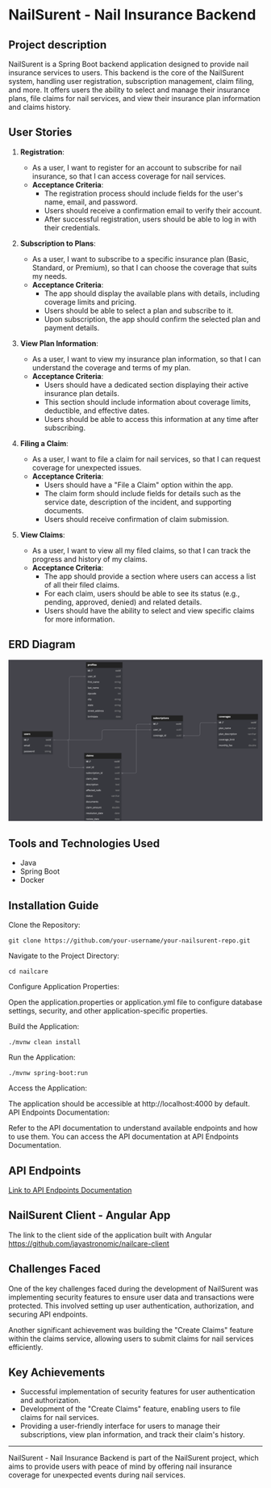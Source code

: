 # NailSurent - Nail Insurance Backend

## Project description

NailSurent is a Spring Boot backend application designed to provide nail insurance services to users. This backend is the core of the NailSurent system, handling user registration, subscription management, claim filing, and more. It offers users the ability to select and manage their insurance plans, file claims for nail services, and view their insurance plan information and claims history.

## User Stories

1. **Registration**:
    - As a user, I want to register for an account to subscribe for nail insurance, so that I can access coverage for nail services.
    - **Acceptance Criteria**:
        - The registration process should include fields for the user's name, email, and password.
        - Users should receive a confirmation email to verify their account.
        - After successful registration, users should be able to log in with their credentials.

2. **Subscription to Plans**:
    - As a user, I want to subscribe to a specific insurance plan (Basic, Standard, or Premium), so that I can choose the coverage that suits my needs.
    - **Acceptance Criteria**:
        - The app should display the available plans with details, including coverage limits and pricing.
        - Users should be able to select a plan and subscribe to it.
        - Upon subscription, the app should confirm the selected plan and payment details.

3. **View Plan Information**:
    - As a user, I want to view my insurance plan information, so that I can understand the coverage and terms of my plan.
    - **Acceptance Criteria**:
        - Users should have a dedicated section displaying their active insurance plan details.
        - This section should include information about coverage limits, deductible, and effective dates.
        - Users should be able to access this information at any time after subscribing.

4. **Filing a Claim**:
    - As a user, I want to file a claim for nail services, so that I can request coverage for unexpected issues.
    - **Acceptance Criteria**:
        - Users should have a "File a Claim" option within the app.
        - The claim form should include fields for details such as the service date, description of the incident, and supporting documents.
        - Users should receive confirmation of claim submission.

5. **View Claims**:
    - As a user, I want to view all my filed claims, so that I can track the progress and history of my claims.
    - **Acceptance Criteria**:
        - The app should provide a section where users can access a list of all their filed claims.
        - For each claim, users should be able to see its status (e.g., pending, approved, denied) and related details.
        - Users should have the ability to select and view specific claims for more information.

## ERD Diagram

![NailSurent ERD Diagram](ERD.png)

## Tools and Technologies Used

- Java
- Spring Boot
- Docker

## Installation Guide

Clone the Repository:

```
git clone https://github.com/your-username/your-nailsurent-repo.git
```

Navigate to the Project Directory:

```
cd nailcare
```

Configure Application Properties:

Open the application.properties or application.yml file to configure database settings, security, and other application-specific properties.

Build the Application:

```
./mvnw clean install
```
Run the Application:

```
./mvnw spring-boot:run
```
Access the Application:

The application should be accessible at http://localhost:4000 by default.
API Endpoints Documentation:

Refer to the API documentation to understand available endpoints and how to use them. You can access the API documentation at API Endpoints Documentation.

## API Endpoints

[Link to API Endpoints Documentation](endpoints.png)

## NailSurent Client - Angular App

The link to the client side of the application built with Angular
https://github.com/jayastronomic/nailcare-client

## Challenges Faced

One of the key challenges faced during the development of NailSurent was implementing security features to ensure user data and transactions were protected. This involved setting up user authentication, authorization, and securing API endpoints.

Another significant achievement was building the "Create Claims" feature within the claims service, allowing users to submit claims for nail services efficiently.

## Key Achievements

- Successful implementation of security features for user authentication and authorization.
- Development of the "Create Claims" feature, enabling users to file claims for nail services.
- Providing a user-friendly interface for users to manage their subscriptions, view plan information, and track their claim's history.

---

NailSurent - Nail Insurance Backend is part of the NailSurent project, which aims to provide users with peace of mind by offering nail insurance coverage for unexpected events during nail services.
